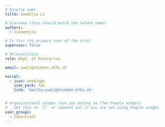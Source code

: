 ```yaml
---
# Display name
title: Xuwenjia Li

# Username (this should match the folder name)
authors:
  - lixuwenjia

# Is this the primary user of the site?
superuser: false

# Role/position
role: Dept. of Enterprise

email: xuwli@student.ethz.ch

social:
  - icon: envelope
    icon_pack: fas
    link: 'mailto:xuwli@student.ethz.ch'


# Organizational groups that you belong to (for People widget)
#   Set this to `[]` or comment out if you are not using People widget.
user_groups:
  - Consultant
---
```

